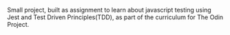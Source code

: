 Small project, built as assignment to learn about javascript testing using Jest and Test Driven Principles(TDD), as part of the curriculum for The Odin Project.
